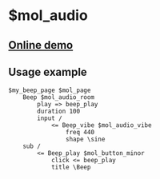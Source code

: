 # $mol_audio

## [Online demo](https://mol.hyoo.ru/#!section=demos/readme/demo=mol_audio_demo_vibe)

## Usage example

```
$my_beep_page $mol_page
	Beep $mol_audio_room
		play => beep_play
		duration 100
		input /
			<= Beep_vibe $mol_audio_vibe
				freq 440
				shape \sine
	sub /
		<= Beep_play $mol_button_minor
			click <= beep_play
			title \Beep
```
